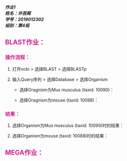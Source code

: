 ___作业1___  
___姓名：许芸阁___  
___学号：2019012302___  
___组别：第4组___  
## <font color=violetred>BLAST作业：</font>  
### **<font color=violetred>操作流程：</font>**  
1. 打开ncbi > 选择BLAST > 选择BLASTp  

2. 输入Query序列 > 选择Database > 选择Organism  
    - 选择Oragnism为Mus musculus (taxid: 10090)：  

    - 选择Oragnism为mouse (taxid: 10088)：  
### **<font color=violetred>结果：</font>**  
1. 选择Organism为Mus musculus (taxid: 10090)时的结果：  

2. 选择Organism为mouse (taxid: 10088)时的结果：  



## <font color=violetred>MEGA作业：</font>
